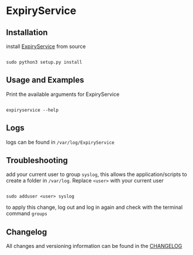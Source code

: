 # ExpiryService


## Installation

install [ExpiryService]() from source

<pre><code>
sudo python3 setup.py install
</code></pre>


## Usage and Examples

Print the available arguments for ExpiryService
<pre><code>
expiryservice --help
</code></pre>


## Logs

logs can be found in `/var/log/ExpiryService`

## Troubleshooting
add your current user to group `syslog`, this allows the application/scripts to create a folder in
`/var/log`. Replace `<user>` with your current user
<pre><code>
sudo adduser &lt;user&gt; syslog
</code></pre>
to apply this change, log out and log in again and check with the terminal command `groups`

## Changelog
All changes and versioning information can be found in the [CHANGELOG]()



